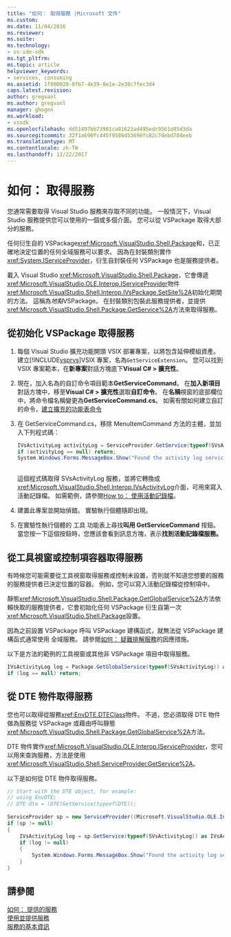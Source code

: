 ```yaml
---
title: "如何： 取得服務 |Microsoft 文件"
ms.custom: 
ms.date: 11/04/2016
ms.reviewer: 
ms.suite: 
ms.technology:
- vs-ide-sdk
ms.tgt_pltfrm: 
ms.topic: article
helpviewer_keywords:
- services, consuming
ms.assetid: 1f000020-8fb7-4e39-8e1e-2e38c7fec3d4
caps.latest.revision: 
author: gregvanl
ms.author: gregvanl
manager: ghogen
ms.workload:
- vssdk
ms.openlocfilehash: dd51497bb73981ca81623ad495edc9561e85d3da
ms.sourcegitcommit: 32f1a690fc445f9586d53698fc82c7debd784eeb
ms.translationtype: MT
ms.contentlocale: zh-TW
ms.lasthandoff: 12/22/2017
---
```

# <a name="how-to-get-a-service"></a>如何： 取得服務
您通常需要取得 Visual Studio 服務來存取不同的功能。 一般情況下，Visual Studio 服務提供您可以使用的一個或多個介面。 您可以從 VSPackage 取得大部分的服務。  
  
 任何衍生自的 VSPackage<xref:Microsoft.VisualStudio.Shell.Package>和，已正確地決定位置的任何全域服務可以要求。 因為在封裝類別實作<xref:System.IServiceProvider>，衍生自封裝任何 VSPackage 也是服務提供者。  
  
 載入 Visual Studio <xref:Microsoft.VisualStudio.Shell.Package>，它會傳遞<xref:Microsoft.VisualStudio.OLE.Interop.IServiceProvider>物件<xref:Microsoft.VisualStudio.Shell.Interop.IVsPackage.SetSite%2A>初始化期間的方法。 這稱為*地點*VSPackage。 在封裝類別包裝此服務提供者，並提供<xref:Microsoft.VisualStudio.Shell.Package.GetService%2A>方法來取得服務。  
  
## <a name="getting-a-service-from-an-initialized-vspackage"></a>從初始化 VSPackage 取得服務  
  
1.  每個 Visual Studio 擴充功能開頭 VSIX 部署專案，以將包含延伸模組資產。 建立[!INCLUDE[vsprvs](../code-quality/includes/vsprvs_md.md)]VSIX 專案，名為`GetServiceExtension`。 您可以找到 VSIX 專案範本，在**新專案**對話方塊底下**Visual C# > 擴充性**。  
  
2.  現在，加入名為的自訂命令項目範本**GetServiceCommand**。 在**加入新項目**對話方塊中，移至**Visual C# > 擴充性**選取**自訂命令**。 在**名稱**視窗的底部欄位中，將命令檔名稱變更為**GetServiceCommand.cs**。 如需有關如何建立自訂的命令，[建立擴充的功能表命令](../extensibility/creating-an-extension-with-a-menu-command.md)  
  
3.  在 GetServiceCommand.cs，移除 MenuItemCommand 方法的主體，並加入下列程式碼：  
  
    ```csharp  
    IVsActivityLog activityLog = ServiceProvider.GetService(typeof(SVsActivityLog)) as IVsActivityLog;  
    if (activityLog == null) return;  
    System.Windows.Forms.MessageBox.Show("Found the activity log service.");  
  
    ```  
  
     這個程式碼取得 SVsActivityLog 服務，並將它轉換成<xref:Microsoft.VisualStudio.Shell.Interop.IVsActivityLog>介面，可用來寫入活動記錄檔。 如需範例，請參閱[How to： 使用活動記錄檔](../extensibility/how-to-use-the-activity-log.md)。  
  
4.  建置此專案並開始偵錯。 實驗執行個體隨即出現。  
  
5.  在實驗性執行個體的 工具 功能表上尋找**叫用 GetServiceCommand**  按鈕。 當您按一下這個按鈕時，您應該會看到訊息方塊，表示**找到活動記錄檔服務。**  
  
## <a name="getting-a-service-from-a-tool-window-or-control-container"></a>從工具視窗或控制項容器取得服務  
 有時候您可能需要從工具視窗取得服務或控制未設置，否則就不知道您想要的服務的服務提供者已決定位置的容器。 例如，您可以寫入活動記錄檔從控制項中。  
  
 靜態<xref:Microsoft.VisualStudio.Shell.Package.GetGlobalService%2A>方法依賴快取的服務提供者，它會初始化任何 VSPackage 衍生自第一次<xref:Microsoft.VisualStudio.Shell.Package>設置。  
  
 因為之前設置 VSPackage 呼叫 VSPackage 建構函式，就無法從 VSPackage 建構函式通常使用 全域服務。 請參閱[如何： 疑難排解服務](../extensibility/how-to-troubleshoot-services.md)的因應措施。  
  
 以下是方法的範例的工具視窗或其他非 VSPackage 項目中取得服務。  
  
```csharp  
IVsActivityLog log = Package.GetGlobalService(typeof(SVsActivityLog)) as IVsActivityLog;  
if (log == null) return;  
```  
  
## <a name="getting-a-service-from-the-dte-object"></a>從 DTE 物件取得服務  
 您也可以取得從服務<xref:EnvDTE.DTEClass>物件。 不過，您必須取得 DTE 物件做為服務從 VSPackage 或藉由呼叫靜態<xref:Microsoft.VisualStudio.Shell.Package.GetGlobalService%2A>方法。  
  
 DTE 物件實作<xref:Microsoft.VisualStudio.OLE.Interop.IServiceProvider>，您可以用來查詢服務，方法是使用<xref:Microsoft.VisualStudio.Shell.ServiceProvider.GetService%2A>。  
  
 以下是如何從 DTE 物件取得服務。  
  
```csharp  
// Start with the DTE object, for example:   
// using EnvDTE;  
// DTE dte = (DTE)GetService(typeof(DTE));  
  
ServiceProvider sp = new ServiceProvider((Microsoft.VisualStudio.OLE.Interop.IServiceProvider)dte);  
if (sp != null)  
{  
    IVsActivityLog log = sp.GetService(typeof(SVsActivityLog)) as IVsActivityLog;  
    if (log != null)  
    {   
        System.Windows.Forms.MessageBox.Show("Found the activity log service.");  
    }  
}  
```  
  
## <a name="see-also"></a>請參閱  
 [如何： 提供的服務](../extensibility/how-to-provide-a-service.md)   
 [使用並提供服務](../extensibility/using-and-providing-services.md)   
 [服務的基本資訊](../extensibility/internals/service-essentials.md)
